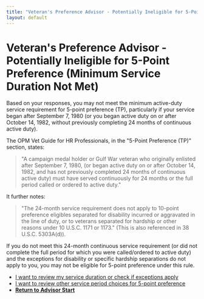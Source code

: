 ```yaml
---
title: "Veteran's Preference Advisor - Potentially Ineligible for 5-Point Preference (Minimum Service Duration Not Met)"
layout: default
---
```


# Veteran's Preference Advisor - Potentially Ineligible for 5-Point Preference (Minimum Service Duration Not Met)

Based on your responses, you may not meet the minimum active-duty service requirement for 5-point preference (TP), particularly if your service began after September 7, 1980 (or you began active duty on or after October 14, 1982, without previously completing 24 months of continuous active duty).

The OPM Vet Guide for HR Professionals, in the "5-Point Preference (TP)" section, states:
> "A campaign medal holder or Gulf War veteran who originally enlisted after September 7, 1980, (or began active duty on or after October 14, 1982, and has not previously completed 24 months of continuous active duty) must have served continuously for 24 months or the full period called or ordered to active duty."

It further notes:
> "The 24-month service requirement does not apply to 10-point preference eligibles separated for disability incurred or aggravated in the line of duty, or to veterans separated for hardship or other reasons under 10 U.S.C. 1171 or 1173." (This is also referenced in 38 U.S.C. 5303A(d)).

If you do not meet this 24-month continuous service requirement (or did not complete the full period for which you were called/ordered to active duty) and the exceptions for disability or specific hardship separations do not apply to you, you may not be eligible for 5-point preference under this rule.

*   [I want to review my service duration or check if exceptions apply](./ownservice_tp_24month_duration.md)
*   [I want to review other service period choices for 5-point preference](./ownservice_nodisability_nossps_checkserviceperiod.md)
*   [**Return to Advisor Start**](./start.md)
